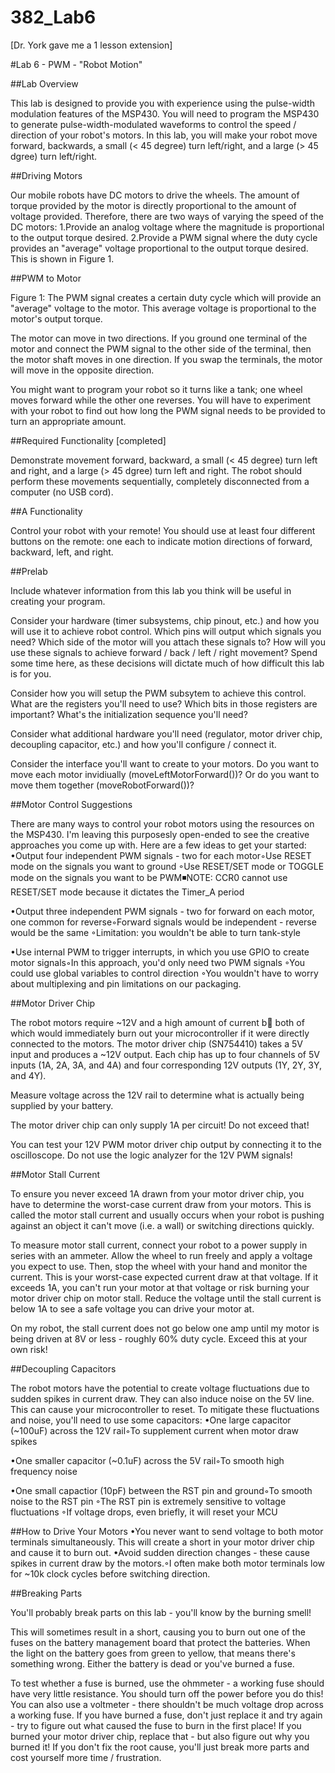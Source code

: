 382_Lab6
========

[Dr. York gave me a 1 lesson extension]

#Lab 6 - PWM - "Robot Motion"

##Lab Overview

This lab is designed to provide you with experience using the pulse-width modulation features of the MSP430. You will need to program the MSP430 to generate pulse-width-modulated waveforms to control the speed / direction of your robot's motors. In this lab, you will make your robot move forward, backwards, a small (< 45 degree) turn left/right, and a large (> 45 dgree) turn left/right.

##Driving Motors

Our mobile robots have DC motors to drive the wheels. The amount of torque provided by the motor is directly proportional to the amount of voltage provided. Therefore, there are two ways of varying the speed of the DC motors:
1.Provide an analog voltage where the magnitude is proportional to the output torque desired.
2.Provide a PWM signal where the duty cycle provides an "average" voltage proportional to the output torque desired. This is shown in Figure 1.

##PWM to Motor

Figure 1: The PWM signal creates a certain duty cycle which will provide an "average" voltage to the motor. This average voltage is proportional to the motor's output torque.

The motor can move in two directions. If you ground one terminal of the motor and connect the PWM signal to the other side of the terminal, then the motor shaft moves in one direction. If you swap the terminals, the motor will move in the opposite direction.

You might want to program your robot so it turns like a tank; one wheel moves forward while the other one reverses. You will have to experiment with your robot to find out how long the PWM signal needs to be provided to turn an appropriate amount.

##Required Functionality [completed]

Demonstrate movement forward, backward, a small (< 45 degree) turn left and right, and a large (> 45 dgree) turn left and right. The robot should perform these movements sequentially, completely disconnected from a computer (no USB cord).

##A Functionality

Control your robot with your remote! You should use at least four different buttons on the remote: one each to indicate motion directions of forward, backward, left, and right.

##Prelab

Include whatever information from this lab you think will be useful in creating your program.


Consider your hardware (timer subsystems, chip pinout, etc.) and how you will use it to achieve robot control. Which pins will output which signals you need? Which side of the motor will you attach these signals to? How will you use these signals to achieve forward / back / left / right movement? Spend some time here, as these decisions will dictate much of how difficult this lab is for you.

Consider how you will setup the PWM subsytem to achieve this control. What are the registers you'll need to use? Which bits in those registers are important? What's the initialization sequence you'll need?

Consider what additional hardware you'll need (regulator, motor driver chip, decoupling capacitor, etc.) and how you'll configure / connect it.

Consider the interface you'll want to create to your motors. Do you want to move each motor invidiually (moveLeftMotorForward())? Or do you want to move them together (moveRobotForward())?

##Motor Control Suggestions

There are many ways to control your robot motors using the resources on the MSP430. I'm leaving this purposesly open-ended to see the creative approaches you come up with. Here are a few ideas to get your started:
•Output four independent PWM signals - two for each motor◦Use RESET mode on the signals you want to ground
◦Use RESET/SET mode or TOGGLE mode on the signals you want to be PWM◾NOTE: CCR0 cannot use RESET/SET mode because it dictates the Timer_A period


•Output three independent PWM signals - two for forward on each motor, one common for reverse◦Forward signals would be independent - reverse would be the same
◦Limitation: you wouldn't be able to turn tank-style

•Use internal PWM to trigger interrupts, in which you use GPIO to create motor signals◦In this approach, you'd only need two PWM signals
◦You could use global variables to control direction
◦You wouldn't have to worry about multiplexing and pin limitations on our packaging.


##Motor Driver Chip

The robot motors require ~12V and a high amount of current b both of which would immediately burn out your microcontroller if it were directly connected to the motors. The motor driver chip (SN754410) takes a 5V input and produces a ~12V output. Each chip has up to four channels of 5V inputs (1A, 2A, 3A, and 4A) and four corresponding 12V outputs (1Y, 2Y, 3Y, and 4Y).

Measure voltage across the 12V rail to determine what is actually being supplied by your battery.

The motor driver chip can only supply 1A per circuit! Do not exceed that!

You can test your 12V PWM motor driver chip output by connecting it to the oscilloscope. Do not use the logic analyzer for the 12V PWM signals!

##Motor Stall Current

To ensure you never exceed 1A drawn from your motor driver chip, you have to determine the worst-case current draw from your motors. This is called the motor stall current and usually occurs when your robot is pushing against an object it can't move (i.e. a wall) or switching directions quickly.

To measure motor stall current, connect your robot to a power supply in series with an ammeter. Allow the wheel to run freely and apply a voltage you expect to use. Then, stop the wheel with your hand and monitor the current. This is your worst-case expected current draw at that voltage. If it exceeds 1A, you can't run your motor at that voltage or risk burning your motor driver chip on motor stall. Reduce the voltage until the stall current is below 1A to see a safe voltage you can drive your motor at.

On my robot, the stall current does not go below one amp until my motor is being driven at 8V or less - roughly 60% duty cycle. Exceed this at your own risk!

##Decoupling Capacitors

The robot motors have the potential to create voltage fluctuations due to sudden spikes in current draw. They can also induce noise on the 5V line. This can cause your microcontroller to reset. To mitigate these fluctuations and noise, you'll need to use some capacitors:
•One large capacitor (~100uF) across the 12V rail◦To supplement current when motor draw spikes

•One smaller capacitor (~0.1uF) across the 5V rail◦To smooth high frequency noise

•One small capactior (10pF) between the RST pin and ground◦To smooth noise to the RST pin
◦The RST pin is extremely sensitive to voltage fluctuations
◦If voltage drops, even briefly, it will reset your MCU


##How to Drive Your Motors
•You never want to send voltage to both motor terminals simultaneously. This will create a short in your motor driver chip and cause it to burn out.
•Avoid sudden direction changes - these cause spikes in current draw by the motors.◦I often make both motor terminals low for ~10k clock cycles before switching direction.


##Breaking Parts

You'll probably break parts on this lab - you'll know by the burning smell!

This will sometimes result in a short, causing you to burn out one of the fuses on the battery management board that protect the batteries. When the light on the battery goes from green to yellow, that means there's something wrong. Either the battery is dead or you've burned a fuse.

To test whether a fuse is burned, use the ohmmeter - a working fuse should have very little resistance. You should turn off the power before you do this! You can also use a voltmeter - there shouldn't be much voltage drop across a working fuse. If you have burned a fuse, don't just replace it and try again - try to figure out what caused the fuse to burn in the first place! If you burned your motor driver chip, replace that - but also figure out why you burned it! If you don't fix the root cause, you'll just break more parts and cost yourself more time / frustration.
